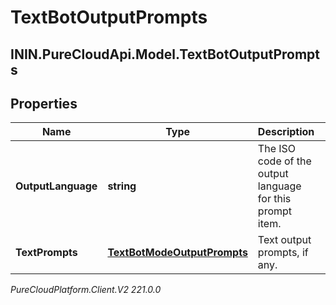 # TextBotOutputPrompts

## ININ.PureCloudApi.Model.TextBotOutputPrompts

## Properties

|Name | Type | Description | Notes|
|------------ | ------------- | ------------- | -------------|
| **OutputLanguage** | **string** | The ISO code of the output language for this prompt item. | |
| **TextPrompts** | [**TextBotModeOutputPrompts**](TextBotModeOutputPrompts) | Text output prompts, if any. | [optional] |



_PureCloudPlatform.Client.V2 221.0.0_

